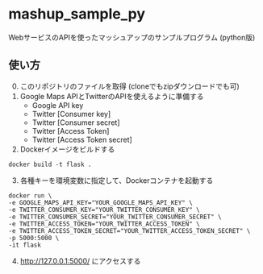 mashup_sample_py
================

WebサービスのAPIを使ったマッシュアップのサンプルプログラム (python版)

使い方
------
 0. このリポジトリのファイルを取得 (cloneでもzipダウンロードでも可)
 1. Google Maps APIとTwitterのAPIを使えるように準備する
     * Google API key
     * Twitter [Consumer key]
     * Twitter [Consumer secret]
     * Twitter [Access Token]
     * Twitter [Access Token secret]
 2. Dockerイメージをビルドする
 ```
 docker build -t flask .
 ```
 3. 各種キーを環境変数に指定して、Dockerコンテナを起動する
 ```
 docker run \
 -e GOOGLE_MAPS_API_KEY="YOUR_GOOGLE_MAPS_API_KEY" \
 -e TWITTER_CONSUMER_KEY="YOUR_TWITTER_CONSUMER_KEY" \
 -e TWITTER_CONSUMER_SECRET="YOUR_TWITTER_CONSUMER_SECRET" \
 -e TWITTER_ACCESS_TOKEN="YOUR_TWITTER_ACCESS_TOKEN" \
 -e TWITTER_ACCESS_TOKEN_SECRET="YOUR_TWITTER_ACCESS_TOKEN_SECRET" \
 -p 5000:5000 \
 -it flask
 ```
 4. http://127.0.0.1:5000/ にアクセスする
